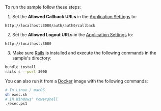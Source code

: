 To run the sample follow these steps:

1) Set the **Allowed Callback URLs** in the [Application Settings](${manage_url}/#/applications/${account.clientId}/settings) to:

```text
http://localhost:3000/auth/auth0/callback
```

2) Set the **Allowed Logout URLs** in the [Application Settings](${manage_url}/#/applications/${account.clientId}/settings) to:

 ```text
http://localhost:3000
```

3) Make sure [Rails](http://installrails.com/) is installed and execute the following commands in the sample's directory:

```bash
bundle install
rails s --port 3000
```

You can also run it from a [Docker](https://www.docker.com) image with the following commands:

```bash
# In Linux / macOS
sh exec.sh
# In Windows' Powershell
./exec.ps1
```